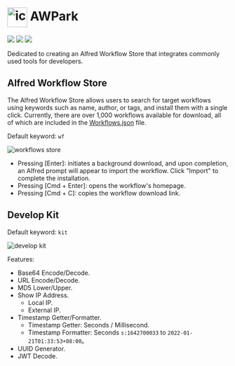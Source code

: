 # <img src='docs/icon.png' width='45' align='center' alt='icon'> AWPark

![](https://img.shields.io/badge/license-MIT-green)  ![](https://img.shields.io/badge/platform-MacOS-purple) ![](https://img.shields.io/badge/language-Go-blue)

Dedicated to creating an Alfred Workflow Store that integrates commonly used tools for developers.

## Alfred Workflow Store
The Alfred Workflow Store allows users to search for target workflows using keywords such as name, author, or tags, and install them with a single click. Currently, there are over 1,000 workflows available for download, all of which are included in the [Workflows.json](/static/workflows.json) file.

Default keyword: `wf`

![workflows store](docs/alfred-workflow-store.png)

* Pressing [Enter]: initiates a background download, and upon completion, an Alfred prompt will appear to import the workflow. Click "Import" to complete the installation.
* Pressing [Cmd + Enter]: opens the workflow's homepage.
* Pressing [Cmd + C]: copies the workflow download link.

## Develop Kit
Default keyword: `kit`

![develop kit](docs/alfred-workflow-kit.png)

Features:

* Base64 Encode/Decode.
* URL Encode/Decode.
* MD5 Lower/Upper.
* Show IP Address.
  * Local IP.
  * External IP.
* Timestamp Getter/Formatter.
  * Timestamp Getter: Seconds / Millisecond.
  * Timestamp Formatter: Seconds `s:1642700033` to `2022-01-21T01:33:53+08:00`。
* UUID Generator.
* JWT Decode.
